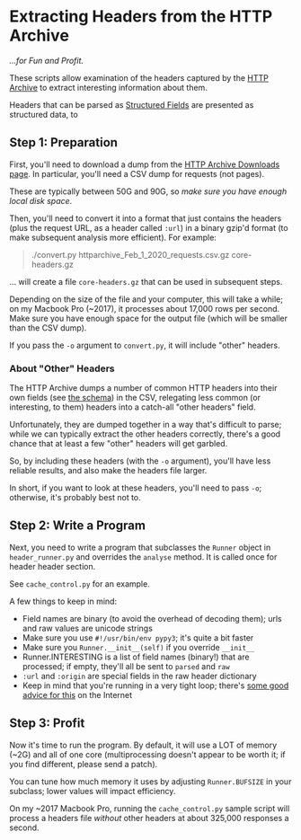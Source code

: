 
# Extracting Headers from the HTTP Archive

_...for Fun and Profit._

These scripts allow examination of the headers captured by the [HTTP Archive](https://httparchive.org) to extract interesting information about them.

Headers that can be parsed as [Structured Fields](https://httpwg.org/http-extensions/draft-ietf-httpbis-header-structure.html) are presented as structured data, to 

## Step 1: Preparation

First, you'll need to download a dump from the [HTTP Archive Downloads page](https://legacy.httparchive.org/downloads.php). In particular, you'll need a CSV dump for requests (not pages).

These are typically between 50G and 90G, so *make sure you have enough local disk space*.

Then, you'll need to convert it into a format that just contains the headers (plus the request URL, as a header called `:url`) in a binary gzip'd format (to make subsequent analysis more efficient). For example:

> ./convert.py httparchive_Feb_1_2020_requests.csv.gz core-headers.gz

... will create a file `core-headers.gz` that can be used in subsequent steps.

Depending on the size of the file and your computer, this will take a while; on my Macbook Pro (~2017), it processes about 17,000 rows per second. Make sure you have enough space for the output file (which will be smaller than the CSV dump).

If you pass the `-o` argument to `convert.py`, it will include "other" headers.

### About "Other" Headers

The HTTP Archive dumps a number of common HTTP headers into their own fields  (see [the schema](https://legacy.httparchive.org/downloads/httparchive_schema.sql)) in the CSV, relegating less common (or interesting, to them) headers into a catch-all "other headers" field. 

Unfortunately, they are dumped together in a way that's difficult to parse; while we can typically extract the other headers correctly, there's a good chance that at least a few "other" headers will get garbled.

So, by including these headers (with the `-o` argument), you'll have less reliable results, and also make the headers file larger.

In short, if you want to look at these headers, you'll need to pass `-o`; otherwise, it's probably best not to.

## Step 2: Write a Program

Next, you need to write a program that subclasses the `Runner` object in `header_runner.py` and overrides the `analyse` method. It is called once for header header section.

See `cache_control.py` for an example.

A few things to keep in mind:

* Field names are binary (to avoid the overhead of decoding them); urls and raw values are unicode strings
* Make sure you use `#!/usr/bin/env pypy3`; it's quite a bit faster
* Make sure you `Runner.__init__(self)` if you override `__init__`
* Runner.INTERESTING is a list of field names (binary!) that are processed; if empty, they'll all be sent to `parsed` and `raw`
* `:url` and `:origin` are special fields in the raw header dictionary
* Keep in mind that you're running in a very tight loop; there's [some good advice for this](https://codereview.stackexchange.com/questions/117080/efficiently-processing-large-100-mb-structured-binary-data-in-python-3) on the Internet

## Step 3: Profit

Now it's time to run the program. By default, it will use a LOT of memory (~2G) and all of one core (multiprocessing doesn't appear to be worth it; if you find different, please send a patch).

You can tune how much memory it uses by adjusting `Runner.BUFSIZE` in your subclass; lower values will impact efficiency.

On my ~2017 Macbook Pro, running the `cache_control.py` sample script will process a headers file _without_ other headers at about 325,000 responses a second.